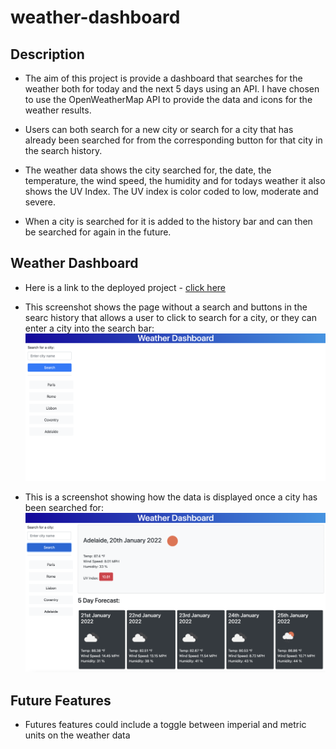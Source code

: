 # weather-dashboard

## Description

- The aim of this project is provide a dashboard that searches for the weather both for today and the next 5 days using an API. I have chosen to use the OpenWeatherMap API to provide the data and icons for the weather results.

- Users can both search for a new city or search for a city that has already been searched for from the corresponding button for that city in the search history.

- The weather data shows the city searched for, the date, the temperature, the wind speed, the humidity and for todays weather it also shows the UV Index. The UV index is color coded to low, moderate and severe.

- When a city is searched for it is added to the history bar and can then be searched for again in the future.

## Weather Dashboard

- Here is a link to the deployed project - [click here](https://danlawrence91.github.io/weather-dashboard/)

- This screenshot shows the page without a search and buttons in the searc history that allows a user to click to search for a city, or they can enter a city into the search bar:
![screenshot of home page](./assets/images/home-page.png)

- This is a screenshot showing how the data is displayed once a city has been searched for:
![screenshot showing displayed weather data](./assets/images/searched-city.png)

## Future Features

- Futures features could include a toggle between imperial and metric units on the weather data
